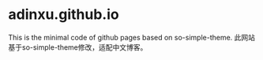 # adinxu.github.io
This is the minimal code of github pages based on so-simple-theme.
此网站基于so-simple-theme修改，适配中文博客。
